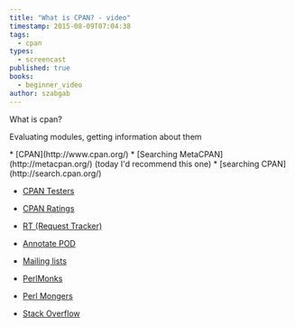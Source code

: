 ```yaml
---
title: "What is CPAN? - video"
timestamp: 2015-08-09T07:04:38
tags:
  - cpan
types:
  - screencast
published: true
books:
  - beginner_video
author: szabgab
---
```



What is cpan?


<slidecast file="beginner-perl/what-is-cpan" youtube="0dxCexTgVQU" />

<p>Evaluating modules, getting information about them</p>
* [CPAN](http://www.cpan.org/)
* [Searching MetaCPAN](http://metacpan.org/) (today I'd recommend this one)
* [searching CPAN](http://search.cpan.org/)

* [CPAN Testers](http://cpantesters.org/)
* [CPAN Ratings](http://cpanratings.perl.org/)
* [RT (Request Tracker)](http://rt.cpan.org/)
* [Annotate POD](http://annocpan.org/)

* [Mailing lists](http://lists.perl.org/)
* [PerlMonks](http://www.perlmonks.org/)
* [Perl Mongers](http://www.pm.org/)
* [Stack Overflow](http://stackoverflow.com/)

